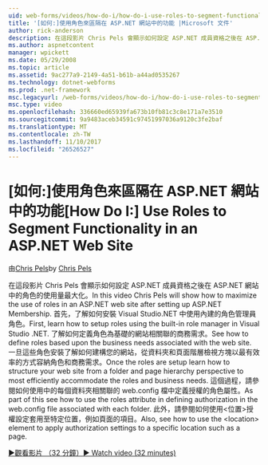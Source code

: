 ```yaml
---
uid: web-forms/videos/how-do-i/how-do-i-use-roles-to-segment-functionality-in-an-aspnet-web-site
title: '[如何:]使用角色來區隔在 ASP.NET 網站中的功能 |Microsoft 文件'
author: rick-anderson
description: 在這段影片 Chris Pels 會顯示如何設定 ASP.NET 成員資格之後在 ASP.NET 網站中的角色的使用量最大化。 首先，了解如何設定 rol...
ms.author: aspnetcontent
manager: wpickett
ms.date: 05/29/2008
ms.topic: article
ms.assetid: 9ac277a9-2149-4a51-b61b-a44ad0535267
ms.technology: dotnet-webforms
ms.prod: .net-framework
msc.legacyurl: /web-forms/videos/how-do-i/how-do-i-use-roles-to-segment-functionality-in-an-aspnet-web-site
msc.type: video
ms.openlocfilehash: 336660ed65939fa673b10fb81c3c8e171a7e3510
ms.sourcegitcommit: 9a9483aceb34591c97451997036a9120c3fe2baf
ms.translationtype: MT
ms.contentlocale: zh-TW
ms.lasthandoff: 11/10/2017
ms.locfileid: "26526527"
---
```

<a name="how-do-i-use-roles-to-segment-functionality-in-an-aspnet-web-site"></a><span data-ttu-id="d41a0-104">[如何:]使用角色來區隔在 ASP.NET 網站中的功能</span><span class="sxs-lookup"><span data-stu-id="d41a0-104">[How Do I:] Use Roles to Segment Functionality in an ASP.NET Web Site</span></span>
====================
<span data-ttu-id="d41a0-105">由[Chris Pels](https://twitter.com/chrispels)</span><span class="sxs-lookup"><span data-stu-id="d41a0-105">by [Chris Pels](https://twitter.com/chrispels)</span></span>

<span data-ttu-id="d41a0-106">在這段影片 Chris Pels 會顯示如何設定 ASP.NET 成員資格之後在 ASP.NET 網站中的角色的使用量最大化。</span><span class="sxs-lookup"><span data-stu-id="d41a0-106">In this video Chris Pels will show how to maximize the use of roles in an ASP.NET web site after setting up ASP.NET Membership.</span></span> <span data-ttu-id="d41a0-107">首先，了解如何安裝 Visual Studio.NET 中使用內建的角色管理員角色。</span><span class="sxs-lookup"><span data-stu-id="d41a0-107">First, learn how to setup roles using the built-in role manager in Visual Studio .NET.</span></span> <span data-ttu-id="d41a0-108">了解如何定義角色為基礎的網站相關聯的商務需求。</span><span class="sxs-lookup"><span data-stu-id="d41a0-108">See how to define roles based upon the business needs associated with the web site.</span></span> <span data-ttu-id="d41a0-109">一旦這些角色安裝了解如何建構您的網站，從資料夾和頁面階層檢視方塊以最有效率的方式容納角色和商務需求。</span><span class="sxs-lookup"><span data-stu-id="d41a0-109">Once the roles are setup learn how to structure your web site from a folder and page hierarchy perspective to most efficiently accommodate the roles and business needs.</span></span> <span data-ttu-id="d41a0-110">這個過程，請參閱如何使用中的每個資料夾相關聯的 web.config 檔中定義授權的角色屬性。</span><span class="sxs-lookup"><span data-stu-id="d41a0-110">As part of this see how to use the roles attribute in defining authorization in the web.config file associated with each folder.</span></span> <span data-ttu-id="d41a0-111">此外，請參閱如何使用&lt;位置&gt;授權設定套用至特定位置，例如頁面的項目。</span><span class="sxs-lookup"><span data-stu-id="d41a0-111">Also, see how to use the &lt;location&gt; element to apply authorization settings to a specific location such as a page.</span></span>

[<span data-ttu-id="d41a0-112">&#9654;觀看影片 （32 分鐘）</span><span class="sxs-lookup"><span data-stu-id="d41a0-112">&#9654; Watch video (32 minutes)</span></span>](https://channel9.msdn.com/Blogs/ASP-NET-Site-Videos/how-do-i-use-roles-to-segment-functionality-in-an-aspnet-web-site)
